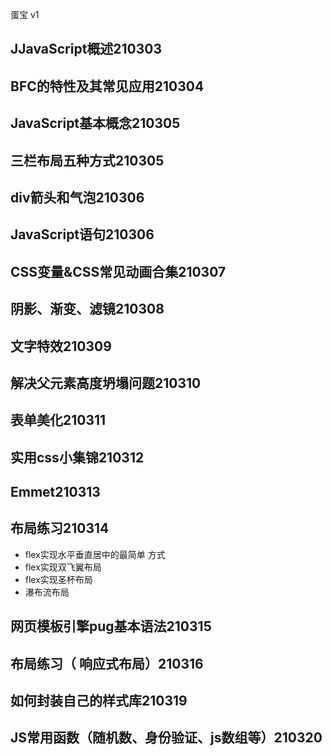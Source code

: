 蛋宝  v1

## JJavaScript概述210303

## BFC的特性及其常见应用210304

## JavaScript基本概念210305

## 三栏布局五种⽅式210305

## div箭头和气泡210306

## JavaScript语句210306

## CSS变量&CSS常见动画合集210307

## 阴影、渐变、滤镜210308

## 文字特效210309

## 解决父元素高度坍塌问题210310

## 表单美化210311

## 实用css小集锦210312

## Emmet210313

## 布局练习210314 
- flex实现⽔平垂直居中的最简单 ⽅式 
- flex实现双⻜翼布局
- flex实现圣杯布局
- 瀑布流布局

## ⽹⻚模板引擎pug基本语法210315

## 布局练习（ 响应式布局）210316

## 如何封装自己的样式库210319

## JS常⽤函数（随机数、身份验证、js数组等）210320